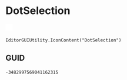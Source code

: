 # DotSelection
![](/img/DotSelection.png)

``` CSharp
EditorGUIUtility.IconContent("DotSelection")
```
## GUID
```
-3482997569041162315
```
